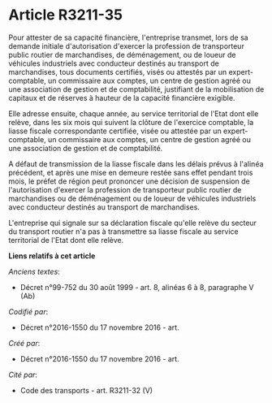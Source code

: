 # Article R3211-35

Pour attester de sa capacité financière, l'entreprise transmet, lors de sa demande initiale d'autorisation d'exercer la
profession de transporteur public routier de marchandises, de déménagement, ou de loueur de véhicules industriels avec
conducteur destinés au transport de marchandises, tous documents certifiés, visés ou attestés par un expert-comptable, un
commissaire aux comptes, un centre de gestion agréé ou une association de gestion et de comptabilité, justifiant de la
mobilisation de capitaux et de réserves à hauteur de la capacité financière exigible.

Elle adresse ensuite, chaque année, au service territorial de l'Etat dont elle relève, dans les six mois qui suivent la
clôture de l'exercice comptable, la liasse fiscale correspondante certifiée, visée ou attestée par un expert-comptable, un
commissaire aux comptes, un centre de gestion agréé ou une association de gestion et de comptabilité.

A défaut de transmission de la liasse fiscale dans les délais prévus à l'alinéa précédent, et après une mise en demeure
restée sans effet pendant trois mois, le préfet de région peut prononcer une décision de suspension de l'autorisation
d'exercer la profession de transporteur public routier de marchandises ou de déménagement ou de loueur de véhicules
industriels avec conducteur destinés au transport de marchandises.

L'entreprise qui signale sur sa déclaration fiscale qu'elle relève du secteur du transport routier n'a pas à transmettre sa
liasse fiscale au service territorial de l'Etat dont elle relève.

**Liens relatifs à cet article**

_Anciens textes_:

  - Décret n°99-752 du 30 août 1999 - art. 8, alinéas 6 à 8, paragraphe V  (Ab)

_Codifié par_:

  - Décret n°2016-1550 du 17 novembre 2016 - art.

_Créé par_:

  - Décret n°2016-1550 du 17 novembre 2016 - art.

_Cité par_:

  - Code des transports - art. R3211-32 (V)
